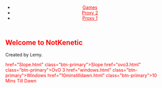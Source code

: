 <html lang="en">
  <head>
    <meta charset="UTF-8" />
    <meta name="viewport" content="width=device-width, initial-scale=1.0" />
    <title>NotKenetic</title>
  </head>
  <body>
    <script src="node_modules/eruda/eruda.js"></script>
<script>eruda.init();</script>
    <header>
      <nav>
        <ul>
          <li><a href="games.html">Games</a></li>
          <li><a href="proxy2.html">Proxy 2</a></li>
          <li><a href="proxy.html">Proxy 1</a></li>
        </ul>
      </nav>
    </header>
    <section class="hero">
      <div class="hero-inner">
        <h1>Welcome to NotKenetic</h1>
        <p>Created by Lemy.</p>
        <a>href="Slope.html" class="btn-primary">Slope</a>
         <a>href="ovo3.html" class="btn-primary">OvO 3</a>
         <a>href="windows.html" class="btn-primary">Windows</a>
        <a>href="10minstilldawn.html" class="btn-primary">10 Mins Till Dawn</a>
        <style>
          a {
          color: red;
          font: Comic Sans:
          }
          
          li {
          color: red;
          font: Comic Sans;
          }
          
          h1 {
          color: red;
          font: Comic Sans;
          }
        </style>
        
        
      </div>
    </section>
    <section class="features">
      <h2>Games</h2>
      <div class="feature">
        <h3>Friends</h3>
        <p>A place for gamers to hangout</p>
      </div>
      <div class="feature">
        <h3>Collaborate</h3>
        <p>Play with others in the same game</p>
      </div>
      <div class="feature">
        <h3>Code Review</h3>
        <p>Get feedback from your peers to improve your gaming skills</p>
      </div>
    </section>
    <footer>
      <p>&copy; 2023 NotKenetic</p>
    </footer>
  </body>
</html>
